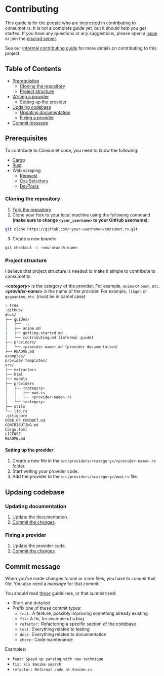 <h1>Contributing</h1>

This guide is for the people who are interested in contributing to consumet.rs. It is not a complete guide yet, but it should help you get started. If you have any questions or any suggestions, please open a [issue](https://github.com/carrotshniper21/consumet.rs/issues/new?assignees=&labels=Bug&template=bug-report.yml) or join the [discord server](https://discord.gg/qTPfvMxzNH).

See our [informal contributing guide](./docs/guides/contributing.md) for more details on contributing to this project.

<h2>Table of Contents</h2>

- [Prerequisites](#prerequisites)
  - [Cloning the repository](#cloning-the-repository)
  - [Project structure](#project-structure)
- [Writing a provider](#writing-a-provider)
    - [Setting up the provider](#setting-up-the-provider)
- [Updaing codebase](#updaing-codebase)
  - [Updating documentation](#updating-documentation)
  - [Fixing a provider](#fixing-a-provider)
- [Commit message](#commit-message)


## Prerequisites
To contribute to Consumet code, you need to know the following:
   - [Cargo](https://www.rust-lang.org/learn/get-started)
   - [Rust](https://www.rust-lang.org/)
   - Web scraping
       - [Reqwest](https://crates.io/crates/reqwest/)
       - [Css Selectors](https://developer.mozilla.org/en-US/docs/Web/CSS/CSS_Selectors)
       - [DevTools](https://developer.mozilla.org/en-US/docs/Learn/Common_questions/What_are_browser_developer_tools)

### Cloning the repository
1. [Fork the repository](https://github.com/carrotshniper21/consumet.rs/fork)
2. Clone your fork to your local machine using the following command **(make sure to change `<your_username>` to your GitHub username)**:
```sh
git clone https://github.com/<your-username>/consumet.rs.git
```
3. Create a new branch:
```sh
git checkout -b <new-branch-name>
```

### Project structure
I believe that project structure is needed to make it simple to contribute to consumet.ts.

***\<category>*** is the category of the provider. For example, `anime` or `book`, `etc`.\
***\<provider-name>*** is the name of the provider. For example, `libgen` or `gogoanime`, `etc`. (must be in camel case)

```sh
> tree
.github/
docs/
├── guides/
|   ├── ...
|   ├── anime.md
|   ├── getting-started.md
│   └── contributing.md (informal guide)
├── providers/
│   └── <provider-name>.md (provider documentation)
├── README.md
examples/
provider-templates/
src/
|── extractors
|── html
|── models
├── providers
│   ├── <category>
│   │   ├── mod.rs
│   │   └── <provider-name>.rs
│   └── <category>
├── utils
└── lib.rs
.gitignore
CODE_OF_CONDUCT.md
CONTRIBUTING.md
Cargo.toml
LICENSE
README.md
```

#### Setting up the provider
1. Create a new file in the `src/providers/<category>/<provider-name>.rs` folder.
2. Start writing your provider code.
3. Add the provider to the `src/providers/<category>/mod.rs` file.


## Updaing codebase
### Updating documentation
1. Update the documentation.
2. [Commit the changes](#commit-message).

### Fixing a provider
1. Update the provider code.
2. [Commit the changes](#commit-message).

## Commit message
When you've made changes to one or more files, you have to *commit* that file. You also need a
*message* for that *commit*.

You should read [these](https://www.freecodecamp.org/news/writing-good-commit-messages-a-practical-guide/) guidelines, or that summarized:

- Short and detailed
- Prefix one of these commit types:
   - `feat:` A feature, possibly improving something already existing
   - `fix:` A fix, for example of a bug
   - `refactor:` Refactoring a specific section of the codebase
   - `test:` Everything related to testing
   - `docs:` Everything related to documentation
   - `chore:` Code maintenance

Examples:
 - `feat: Speed up parsing with new technique`
 - `fix: Fix 9anime search`
 - `refactor: Reformat code at 9anime.rs`
